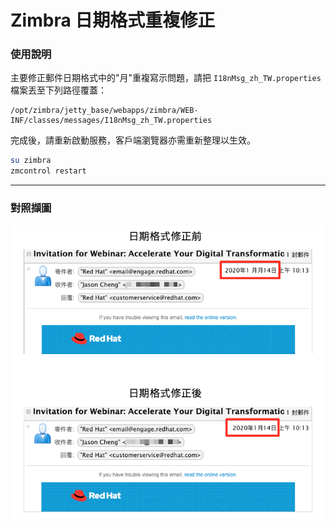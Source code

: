 # Zimbra 日期格式重複修正

### 使用說明  
    
主要修正郵件日期格式中的"月"重複寫示問題，請把 `I18nMsg_zh_TW.properties` 檔案丟至下列路徑覆蓋：
```
/opt/zimbra/jetty_base/webapps/zimbra/WEB-INF/classes/messages/I18nMsg_zh_TW.properties 
```
  
  
完成後，請重新啟動服務，客戶端瀏覽器亦需重新整理以生效。
```bash
su zimbra
zmcontrol restart
```
  
---
  
### 對照擷圖

![image](https://raw.githubusercontent.com/jasoncheng7115/zimbra_zimlets/master/zh_tw-dateformat-fix/%E5%89%8D%E5%BE%8C%E5%B0%8D%E6%AF%94.png)
